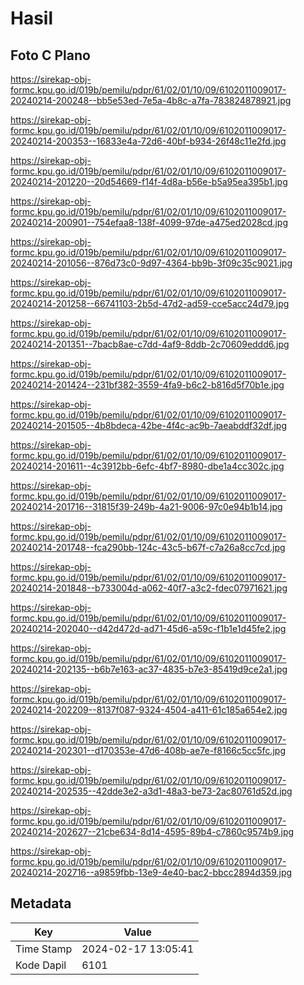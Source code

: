 # Hasil

## Foto C Plano

https://sirekap-obj-formc.kpu.go.id/019b/pemilu/pdpr/61/02/01/10/09/6102011009017-20240214-200248--bb5e53ed-7e5a-4b8c-a7fa-783824878921.jpg

https://sirekap-obj-formc.kpu.go.id/019b/pemilu/pdpr/61/02/01/10/09/6102011009017-20240214-200353--16833e4a-72d6-40bf-b934-26f48c11e2fd.jpg

https://sirekap-obj-formc.kpu.go.id/019b/pemilu/pdpr/61/02/01/10/09/6102011009017-20240214-201220--20d54669-f14f-4d8a-b56e-b5a95ea395b1.jpg

https://sirekap-obj-formc.kpu.go.id/019b/pemilu/pdpr/61/02/01/10/09/6102011009017-20240214-200901--754efaa8-138f-4099-97de-a475ed2028cd.jpg

https://sirekap-obj-formc.kpu.go.id/019b/pemilu/pdpr/61/02/01/10/09/6102011009017-20240214-201056--876d73c0-9d97-4364-bb9b-3f09c35c9021.jpg

https://sirekap-obj-formc.kpu.go.id/019b/pemilu/pdpr/61/02/01/10/09/6102011009017-20240214-201258--66741103-2b5d-47d2-ad59-cce5acc24d79.jpg

https://sirekap-obj-formc.kpu.go.id/019b/pemilu/pdpr/61/02/01/10/09/6102011009017-20240214-201351--7bacb8ae-c7dd-4af9-8ddb-2c70609eddd6.jpg

https://sirekap-obj-formc.kpu.go.id/019b/pemilu/pdpr/61/02/01/10/09/6102011009017-20240214-201424--231bf382-3559-4fa9-b6c2-b816d5f70b1e.jpg

https://sirekap-obj-formc.kpu.go.id/019b/pemilu/pdpr/61/02/01/10/09/6102011009017-20240214-201505--4b8bdeca-42be-4f4c-ac9b-7aeabddf32df.jpg

https://sirekap-obj-formc.kpu.go.id/019b/pemilu/pdpr/61/02/01/10/09/6102011009017-20240214-201611--4c3912bb-6efc-4bf7-8980-dbe1a4cc302c.jpg

https://sirekap-obj-formc.kpu.go.id/019b/pemilu/pdpr/61/02/01/10/09/6102011009017-20240214-201716--31815f39-249b-4a21-9006-97c0e94b1b14.jpg

https://sirekap-obj-formc.kpu.go.id/019b/pemilu/pdpr/61/02/01/10/09/6102011009017-20240214-201748--fca290bb-124c-43c5-b67f-c7a26a8cc7cd.jpg

https://sirekap-obj-formc.kpu.go.id/019b/pemilu/pdpr/61/02/01/10/09/6102011009017-20240214-201848--b733004d-a062-40f7-a3c2-fdec07971621.jpg

https://sirekap-obj-formc.kpu.go.id/019b/pemilu/pdpr/61/02/01/10/09/6102011009017-20240214-202040--d42d472d-ad71-45d6-a59c-f1b1e1d45fe2.jpg

https://sirekap-obj-formc.kpu.go.id/019b/pemilu/pdpr/61/02/01/10/09/6102011009017-20240214-202135--b6b7e163-ac37-4835-b7e3-85419d9ce2a1.jpg

https://sirekap-obj-formc.kpu.go.id/019b/pemilu/pdpr/61/02/01/10/09/6102011009017-20240214-202209--8137f087-9324-4504-a411-61c185a654e2.jpg

https://sirekap-obj-formc.kpu.go.id/019b/pemilu/pdpr/61/02/01/10/09/6102011009017-20240214-202301--d170353e-47d6-408b-ae7e-f8166c5cc5fc.jpg

https://sirekap-obj-formc.kpu.go.id/019b/pemilu/pdpr/61/02/01/10/09/6102011009017-20240214-202535--42dde3e2-a3d1-48a3-be73-2ac80761d52d.jpg

https://sirekap-obj-formc.kpu.go.id/019b/pemilu/pdpr/61/02/01/10/09/6102011009017-20240214-202627--21cbe634-8d14-4595-89b4-c7860c9574b9.jpg

https://sirekap-obj-formc.kpu.go.id/019b/pemilu/pdpr/61/02/01/10/09/6102011009017-20240214-202716--a9859fbb-13e9-4e40-bac2-bbcc2894d359.jpg


## Metadata

| Key        | Value               |
| ---------- | ------------------- |
| Time Stamp | 2024-02-17 13:05:41 |
| Kode Dapil | 6101                |



